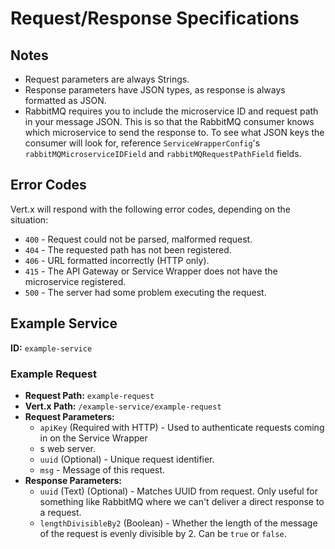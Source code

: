 # Request/Response Specifications

## Notes

- Request parameters are always Strings.
- Response parameters have JSON types, as response is always formatted as JSON.
- RabbitMQ requires you to include the microservice ID and request path in your message JSON. This is so that the
  RabbitMQ consumer knows which microservice to send the response to. To see what JSON keys the consumer will look for,
  reference `ServiceWrapperConfig`'s `rabbitMQMicroserviceIDField` and `rabbitMQRequestPathField` fields.

## Error Codes

Vert.x will respond with the following error codes, depending on the situation:

- `400` - Request could not be parsed, malformed request.
- `404` - The requested path has not been registered.
- `406` - URL formatted incorrectly (HTTP only).
- `415` - The API Gateway or Service Wrapper does not have the microservice registered.
- `500` - The server had some problem executing the request.

## Example Service

**ID:** `example-service`

### Example Request

- **Request Path:** `example-request`
- **Vert.x Path:** `/example-service/example-request`
- **Request Parameters:**
  - `apiKey` (Required with HTTP) - Used to authenticate requests coming in on the Service Wrapper
  - s web server.
  - `uuid` (Optional) - Unique request identifier.
  - `msg` - Message of this request.
- **Response Parameters:**
  - `uuid` (Text) (Optional) - Matches UUID from request. Only useful for something like RabbitMQ where we can't
    deliver a direct response to a request.
  - `lengthDivisibleBy2` (Boolean) - Whether the length of the message of the request is evenly divisible by 2. Can
    be `true`
    or `false`.
